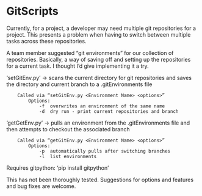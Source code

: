 # GitScripts
Currently, for a project, a developer may need multiple git repositories for a project.  This presents a problem when having to switch between multiple tasks across these repositories.

A team member suggested “git environments” for our collection of repositories.  Basically, a way of saving off and setting up the repositories for a current task.  I thought I’d give implementing it a try.


‘setGitEnv.py’ -> scans the current directory for git repositories and saves the directory and current branch to a .gitEnvironments file

		Called via “setGitEnv.py <Environment Name> <options>”
			Options:
				-f	overwrites an environment of the same name
				-d	dry run - print current repositories and branch

‘getGetEnv.py’ -> pulls an environment from the .gitEnvironments file and then attempts to checkout the associated branch

		Called via “getGitEnv.py <Environment Name> <options>”
			Options:
				-p	automatically pulls after switching branches
				-l	list environments


Requires gitpython:   ‘pip install gitpython’


This has not been thoroughly tested.  Suggestions for options and features and bug fixes are welcome.
